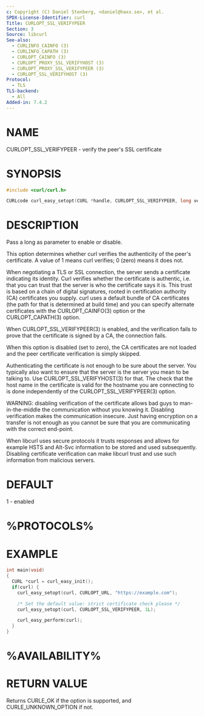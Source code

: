 ```yaml
---
c: Copyright (C) Daniel Stenberg, <daniel@haxx.se>, et al.
SPDX-License-Identifier: curl
Title: CURLOPT_SSL_VERIFYPEER
Section: 3
Source: libcurl
See-also:
  - CURLINFO_CAINFO (3)
  - CURLINFO_CAPATH (3)
  - CURLOPT_CAINFO (3)
  - CURLOPT_PROXY_SSL_VERIFYHOST (3)
  - CURLOPT_PROXY_SSL_VERIFYPEER (3)
  - CURLOPT_SSL_VERIFYHOST (3)
Protocol:
  - TLS
TLS-backend:
  - All
Added-in: 7.4.2
---
```


# NAME

CURLOPT_SSL_VERIFYPEER - verify the peer's SSL certificate

# SYNOPSIS

~~~c
#include <curl/curl.h>

CURLcode curl_easy_setopt(CURL *handle, CURLOPT_SSL_VERIFYPEER, long verify);
~~~

# DESCRIPTION

Pass a long as parameter to enable or disable.

This option determines whether curl verifies the authenticity of the peer's
certificate. A value of 1 means curl verifies; 0 (zero) means it does not.

When negotiating a TLS or SSL connection, the server sends a certificate
indicating its identity. Curl verifies whether the certificate is authentic,
i.e. that you can trust that the server is who the certificate says it is.
This trust is based on a chain of digital signatures, rooted in certification
authority (CA) certificates you supply. curl uses a default bundle of CA
certificates (the path for that is determined at build time) and you can
specify alternate certificates with the CURLOPT_CAINFO(3) option or the
CURLOPT_CAPATH(3) option.

When CURLOPT_SSL_VERIFYPEER(3) is enabled, and the verification fails to
prove that the certificate is signed by a CA, the connection fails.

When this option is disabled (set to zero), the CA certificates are not loaded
and the peer certificate verification is simply skipped.

Authenticating the certificate is not enough to be sure about the server. You
typically also want to ensure that the server is the server you mean to be
talking to. Use CURLOPT_SSL_VERIFYHOST(3) for that. The check that the host
name in the certificate is valid for the hostname you are connecting to is
done independently of the CURLOPT_SSL_VERIFYPEER(3) option.

WARNING: disabling verification of the certificate allows bad guys to
man-in-the-middle the communication without you knowing it. Disabling
verification makes the communication insecure. Just having encryption on a
transfer is not enough as you cannot be sure that you are communicating with
the correct end-point.

When libcurl uses secure protocols it trusts responses and allows for example
HSTS and Alt-Svc information to be stored and used subsequently. Disabling
certificate verification can make libcurl trust and use such information from
malicious servers.

# DEFAULT

1 - enabled

# %PROTOCOLS%

# EXAMPLE

~~~c
int main(void)
{
  CURL *curl = curl_easy_init();
  if(curl) {
    curl_easy_setopt(curl, CURLOPT_URL, "https://example.com");

    /* Set the default value: strict certificate check please */
    curl_easy_setopt(curl, CURLOPT_SSL_VERIFYPEER, 1L);

    curl_easy_perform(curl);
  }
}
~~~

# %AVAILABILITY%

# RETURN VALUE

Returns CURLE_OK if the option is supported, and CURLE_UNKNOWN_OPTION if not.
